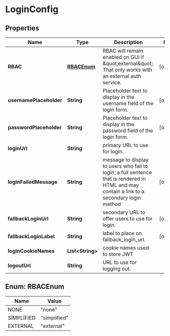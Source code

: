 

# LoginConfig


## Properties

| Name | Type | Description | Notes |
|------------ | ------------- | ------------- | -------------|
|**RBAC** | [**RBACEnum**](#RBACEnum) | RBAC will remain enabled on GUI if \&quot;external\&quot;.  That only works with an external auth service.  |  [optional] |
|**usernamePlaceholder** | **String** | Placeholder text to display in the username field of the login form.  |  [optional] |
|**passwordPlaceholder** | **String** | Placeholder text to display in the password field of the login form.  |  [optional] |
|**loginUrl** | **String** | primary URL to use for login. |  |
|**loginFailedMessage** | **String** | message to display to users who fail to login; a full sentence that is rendered in HTML and may contain a link to a secondary login method  |  [optional] |
|**fallbackLoginUrl** | **String** | secondary URL to offer users to use for login. |  [optional] |
|**fallbackLoginLabel** | **String** | label to place on fallback_login_url. |  [optional] |
|**loginCookieNames** | **List&lt;String&gt;** | cookie names used to store JWT |  |
|**logoutUrl** | **String** | URL to use for logging out. |  |



## Enum: RBACEnum

| Name | Value |
|---- | -----|
| NONE | &quot;none&quot; |
| SIMPLIFIED | &quot;simplified&quot; |
| EXTERNAL | &quot;external&quot; |



